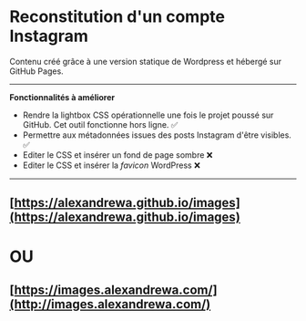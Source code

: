 # Reconstitution d'un compte Instagram

Contenu créé grâce à une version statique de Wordpress et hébergé sur GitHub Pages.

****

**Fonctionnalités à améliorer**

* Rendre la lightbox CSS opérationnelle une fois le projet poussé sur GitHub. Cet outil fonctionne hors ligne. ✅
* Permettre aux métadonnées issues des posts Instagram d'être visibles. ✅
* Editer le CSS et insérer un fond de page sombre ❌
* Editer le CSS et insérer la *favicon* WordPress ❌

****

## [https://alexandrewa.github.io/images](https://alexandrewa.github.io/images)

# OU

## [https://images.alexandrewa.com/](http://images.alexandrewa.com/)
